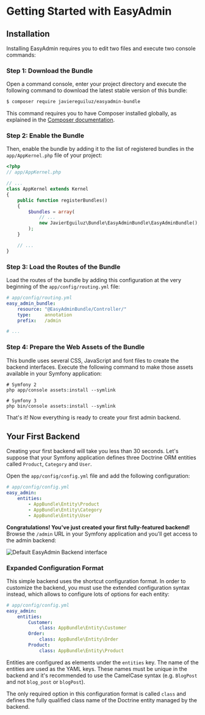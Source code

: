 Getting Started with EasyAdmin
==============================


Installation
------------

Installing EasyAdmin requires you to edit two files and execute two console
commands:

### Step 1: Download the Bundle

Open a command console, enter your project directory and execute the
following command to download the latest stable version of this bundle:

```bash
$ composer require javiereguiluz/easyadmin-bundle
```

This command requires you to have Composer installed globally, as explained
in the [Composer documentation](https://getcomposer.org/doc/00-intro.md).

### Step 2: Enable the Bundle

Then, enable the bundle by adding it to the list of registered bundles in the
`app/AppKernel.php` file of your project:

```php
<?php
// app/AppKernel.php

// ...
class AppKernel extends Kernel
{
    public function registerBundles()
    {
        $bundles = array(
            // ...
            new JavierEguiluz\Bundle\EasyAdminBundle\EasyAdminBundle(),
        );
    }

    // ...
}
```

### Step 3: Load the Routes of the Bundle

Load the routes of the bundle by adding this configuration at the very beginning
of the `app/config/routing.yml` file:

```yaml
# app/config/routing.yml
easy_admin_bundle:
    resource: "@EasyAdminBundle/Controller/"
    type:     annotation
    prefix:   /admin

# ...
```

### Step 4: Prepare the Web Assets of the Bundle

This bundle uses several CSS, JavaScript and font files to create the backend
interfaces. Execute the following command to make those assets available in your
Symfony application:

```cli
# Symfony 2
php app/console assets:install --symlink

# Symfony 3
php bin/console assets:install --symlink
```

That's it! Now everything is ready to create your first admin backend.

Your First Backend
------------------

Creating your first backend will take you less than 30 seconds. Let's suppose
that your Symfony application defines three Doctrine ORM entities called
`Product`, `Category` and `User`.

Open the `app/config/config.yml` file and add the following configuration:

```yaml
# app/config/config.yml
easy_admin:
    entities:
        - AppBundle\Entity\Product
        - AppBundle\Entity\Category
        - AppBundle\Entity\User
```

**Congratulations! You've just created your first fully-featured backend!**
Browse the `/admin` URL in your Symfony application and you'll get access to
the admin backend:

![Default EasyAdmin Backend interface](https://raw.githubusercontent.com/javiereguiluz/EasyAdminBundle/master/Resources/doc/images/easyadmin-default-backend.png)

### Expanded Configuration Format

This simple backend uses the shortcut configuration format. In order to
customize the backend, you must use the extended configuration syntax instead,
which allows to configure lots of options for each entity:

```yaml
# app/config/config.yml
easy_admin:
    entities:
        Customer:
            class: AppBundle\Entity\Customer
        Order:
            class: AppBundle\Entity\Order
        Product:
            class: AppBundle\Entity\Product
```

Entities are configured as elements under the `entities` key. The name of the
entities are used as the YAML keys. These names must be unique in the backend
and it's recommended to use the CamelCase syntax (e.g. `BlogPost` and not
`blog_post` or `blogPost`).

The only required option in this configuration format is called `class` and
defines the fully qualified class name of the Doctrine entity managed by the
backend.



